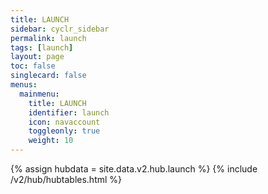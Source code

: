 ```yaml
---
title: LAUNCH
sidebar: cyclr_sidebar
permalink: launch
tags: [launch]
layout: page
toc: false
singlecard: false
menus:
  mainmenu:
    title: LAUNCH
    identifier: launch
    icon: navaccount
    toggleonly: true
    weight: 10
---
```

{% assign hubdata = site.data.v2.hub.launch %}
{% include /v2/hub/hubtables.html %}